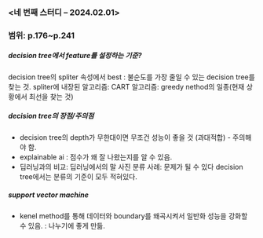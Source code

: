 ### <네 번째 스터디 – 2024.02.01> 
### 범위: p.176~p.241

##### decision tree에서 feature를 설정하는 기준?
decision tree의 spliter 속성에서 best : 불순도를 가장 줄일 수 있는 decision tree를 찾는 것.
spliter에 내장된 알고리즘: CART 알고리즘: greedy nethod의 일종(현재 상황에서 최선을 찾는 것)
##### decision tree의 장점/주의점
- decision tree의 depth가 무한대이면 무조건 성능이 좋을 것 (과대적합) - 주의해야 함.
- explainable ai : 점수가 왜 잘 나왔는지를 알 수 있음.
- 딥러닝과의 비교: 딥러닝에서의 말 사진 분류 사례: 문제가 될 수 있다 decision tree에서는 분류의 기준이 모두 적혀있다.
##### support vector machine
- kenel method를 통해 데이터와 boundary를 왜곡시켜서 일반화 성능을 강화할 수 있음. : 나누기에 좋게 만듦.